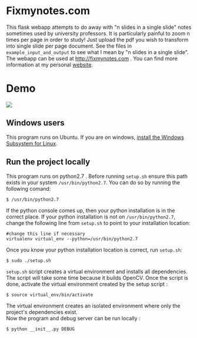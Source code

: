 # Fixmynotes.com

This flask webapp  attempts to do away with "n slides in a single slide" notes sometimes used by university professors. It is particularly painful to zoom n times per page in order to study! Just upload the pdf you wish to transform into single slide per page document. See the files in ```example_input_and_output``` to see what I mean by "n slides in a single slide". The webapp can be used at http://fixmynotes.com . You can find more information at my personal [website](https://mariomendez.me/projects/2018/12/16/fixmynotes.html).

# Demo
![](fixmynotes-demo.gif)

## Windows users
This program runs on Ubuntu. If you are on windows, [install the Windows Subsystem for Linux](https://ubuntu.com/wsl).

## Run the project locally
This program runs on python2.7 . Before running `setup.sh` ensure this path exists in your system `/usr/bin/python2.7`. You can do so by running the following comand:
~~~~
$ /usr/bin/python2.7
~~~~
If the python console comes up, then your python installation is in the correct place. If your python installation is not on `/usr/bin/python2.7`, change the following line from `setup.sh` to point to your installation location:
~~~
#change this line if necessary 
virtualenv virtual_env --python=/usr/bin/python2.7 
~~~

Once you know your python installation location is correct, run ```setup.sh```:
~~~~
$ sudo ./setup.sh
~~~~
```setup.sh``` script creates a virtual environment and installs all dependencies. The script will take some time because it builds OpenCV.  Once the script is done, activate the virtual environment created by the setup script :
~~~~
$ source virtual_env/bin/activate
~~~~
The virtual environment creates an isolated environment where only the project's dependencies exist.  
Now the program and debug server can be run locally :
~~~~
$ python __init__.py DEBUG
~~~~
